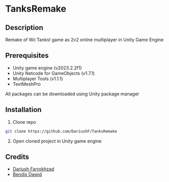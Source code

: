# TanksRemake 

## Description

Remake of Wii Tanks! game as 2v2 online multiplayer in Unity Game Engine

## Prerequisites

- Unity game engine (v2023.2.2f1)
- Unity Netcode for GameObjects (v1.7.1)
- Multiplayer Tools (v1.1.1)
- TextMeshPro

All packages can be downloaded using Unity package manager

## Installation

1. Clone repo

```bash
git clone https://github.com/DariushF/TanksRemake
```

2. Open cloned project in Unity game engine 

## Credits

- [Dariush Farrokhzad](https://github.com/DariushF) 
- [Bendix Dawid](https://github.com/bendix2003)
